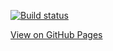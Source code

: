 [![Build status](https://ci.appveyor.com/api/projects/status/github/Himura-777/ahj-forms?branch=main&svg=true)](https://ci.appveyor.com/project/Himura-777/ahj-forms)

[View on GitHub Pages](https://Himura-777.github.io/ahj-forms/)